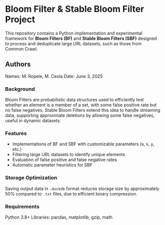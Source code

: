 # Bloom Filter & Stable Bloom Filter Project

This repository contains a Python implementation and experimental framework for **Bloom Filters (BF)** and **Stable Bloom Filters (SBF)** designed to process and deduplicate large URL datasets, such as those from Common Crawl.

## Authors

Names: M. Ropele, M. Ceola  Date: June 3, 2025

### Background
Bloom Filters are probabilistic data structures used to efficiently test whether an element is a member of a set, with some false positive rate but no false negatives. Stable Bloom Filters extend this idea to handle streaming data, supporting approximate deletions by allowing some false negatives, useful in dynamic datasets.

### Features
- Implementations of BF and SBF with customizable parameters (`m`, `k`, `p`, etc.)
- Filtering large URL datasets to identify unique elements
- Evaluation of false positive and false negative rates
- Automatic parameter heuristics for SBF

### Storage Optimization
Saving output data in `.duckdb` format reduces storage size by approximately 50% compared to `.txt` files, due to efficient binary compression.

### Requirements
Python 3.8+
Libraries: pandas, matplotlib, gzip, math
